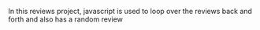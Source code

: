 In this reviews project, javascript is used to loop over the reviews back and forth and also has a random review
